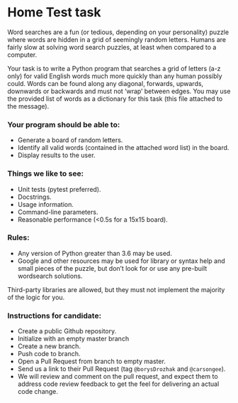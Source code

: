 # Home Test task

Word searches are a fun (or tedious, depending on your personality) puzzle where words are hidden in a grid of seemingly random letters. Humans are fairly slow at solving word search puzzles, at least when compared to a computer.

Your task is to write a Python program that searches a grid of letters (a-z only) for valid English words much more quickly than any human possibly could. Words can be found along any diagonal, forwards, upwards, downwards or backwards and must not ‘wrap’ between edges. You may use the provided list of words as a dictionary for this task (this file attached to the message).

### Your program should be able to:
- Generate a board of random letters.
- Identify all valid words (contained in the attached word list) in the board.
- Display results to the user.

### Things we like to see:
- Unit tests (pytest preferred).
- Docstrings.
- Usage information.
- Command-line parameters.
- Reasonable performance (<0.5s for a 15x15 board).

### Rules:
- Any version of Python greater than 3.6 may be used.
- Google and other resources may be used for library or syntax help and small pieces of the puzzle, but don’t look for or use any pre-built wordsearch solutions.

Third-party libraries are allowed, but they must not implement the majority of the logic for you.

### Instructions for candidate:
- Create a public Github repository.
- Initialize with an empty master branch
- Create a new branch.
- Push code to branch.
- Open a Pull Request from branch to empty master.
- Send us a link to their Pull Request (tag `@borysDrozhak` and `@carsongee`).
- We will review and comment on the pull request, and expect them to address code review feedback to get the feel for delivering an actual code change.
